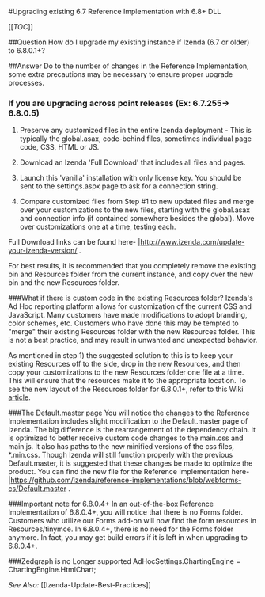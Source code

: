 #Upgrading existing 6.7 Reference Implementation with 6.8+ DLL

[[_TOC_]]

##Question
How do I upgrade my existing instance if Izenda (6.7 or older) to 6.8.0.1+?

##Answer
Do to the number of changes in the Reference Implementation, some extra precautions may be necessary to ensure proper upgrade processes.  

###  **If you are upgrading across point releases (Ex: 6.7.255-> 6.8.0.5)**

1) Preserve any customized files in the entire Izenda deployment - This is typically the global.asax, code-behind files, sometimes individual page code, CSS, HTML or JS.

2) Download an Izenda 'Full Download' that includes all files and pages.

3) Launch this 'vanilla' installation with only license key. You should be sent to the settings.aspx page to ask for a connection string.

4) Compare customized files from Step #1 to new updated files and merge over your customizations to the new files, starting with the global.asax and connection info (if contained somewhere besides the global). Move over customizations one at a time, testing each.

Full Download links can be found here- |http://www.izenda.com/update-your-izenda-version/ .  

For best results, it is recommended that you completely remove the existing bin and Resources folder from the current instance, and copy over the new bin and the new Resources folder.

###What if there is custom code in the existing Resources folder?
Izenda's Ad Hoc reporting platform allows for customization of the current CSS and JavaScript.  Many customers have made modifications to adopt branding, color schemes, etc.  Customers who have done this may be tempted to "merge" their existing Resources folder with the new Resources folder.  This is not a best practice, and may result in unwanted and unexpected behavior.  

As mentioned in step 1) the suggested solution to this is to keep your existing Resources off to the side, drop in the new Resources, and then copy your customizations to the new Resources folder one file at a time. This will ensure that the resources make it to the appropriate location.  To see the new layout of the Resources folder for 6.8.0.1+, refer to this Wiki [article](http://wiki.izenda.us/Whats-new-in-the-6-dot-8-0-dot-1-Reference-Implementation).

###The Default.master page
You will notice the [changes](http://wiki.izenda.us/Whats-new-in-the-6-dot-8-0-dot-1-Reference-Implementation) to the Reference Implementation includes slight modification to the Default.master page of Izenda.  The big difference is the rearrangement of the dependency chain.  It is optimized to better receive custom code changes to the main.css and main.js.  It also has paths to the new minified versions of the css files, *.min.css.  Though Izenda will still function properly with the previous Default.master, it is suggested that these changes be made to optimize the product.  You can find the new file for the Reference Implementation here- |https://github.com/izenda/reference-implementations/blob/webforms-cs/Default.master .  

###Important note for 6.8.0.4+
In an out-of-the-box Reference Implementation of 6.8.0.4+, you will notice that there is no Forms folder.  Customers who utilize our Forms add-on will now find the form resources in Resources/tinymce.  In 6.8.0.4+, there is no need for the Forms folder anymore.  In fact, you may get build errors if it is left in when upgrading to 6.8.0.4+.

###Zedgraph is no Longer supported
AdHocSettings.ChartingEngine = ChartingEngine.HtmlChart;

_See Also:_ 
[[Izenda-Update-Best-Practices]] 
